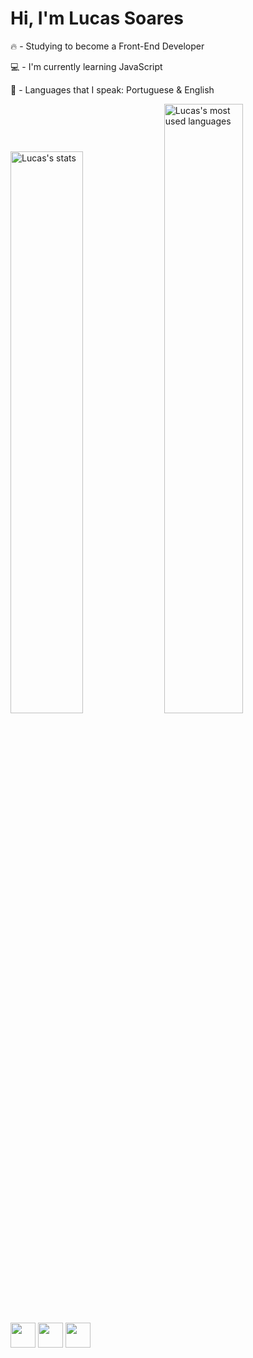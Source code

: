 <h1>Hi, I'm Lucas Soares</h1>

🔥 - Studying to become a Front-End Developer

💻 - I'm currently learning JavaScript

🎤 - Languages that I speak: Portuguese & English

<div>
<img width="48%" alt="Lucas's stats" src="https://github-readme-stats.vercel.app/api?username=lucasoliveira6&theme=dracula&show_icons=true">
<img width="50%" alt="Lucas's most used languages" src="https://github-readme-stats.vercel.app/api/top-langs/?username=lucasoliveira6&layout=compact&langs_count=7&theme=dracula"/>
</div>

<div>
<img height="40px" src="https://img.shields.io/badge/-HTML-05122A?style=flat&logo=HTML5&logoColor=orange">
<img height="40px" src="https://img.shields.io/badge/-CSS-05122A?style=flat&logo=CSS3&logoColor=1572B6">
<img height="40px" src="https://img.shields.io/badge/-JavaScript-05122A?style=flat&logo=javascript">
  </div>
